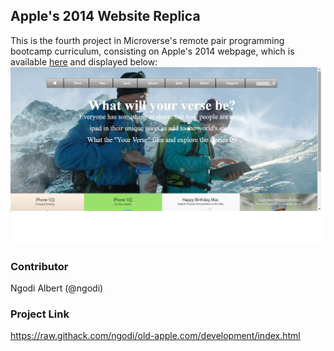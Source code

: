Apple's 2014 Website Replica
----------------------------

This is the fourth project in Microverse's remote pair programming bootcamp curriculum, consisting on Apple's 2014 webpage, which is available [here](http://raw.githack.com/ngodi/old-apple.com/development/index.html) and displayed below:
![](old-apple.jpg)

### Contributor

Ngodi Albert (@ngodi)

### Project Link

https://raw.githack.com/ngodi/old-apple.com/development/index.html

